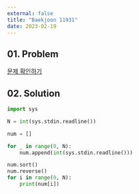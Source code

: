 ```yaml
---
external: false
title: "Baekjoon 11931"
date: 2023-02-19
---
```


## 01. Problem

[문제 확인하기](https://www.acmicpc.net/problem/11931)

## 02. Solution

```Python
import sys

N = int(sys.stdin.readline())

num = []

for _ in range(0, N):
    num.append(int(sys.stdin.readline()))

num.sort()
num.reverse()
for i in range(0, N):
    print(num[i])
```
